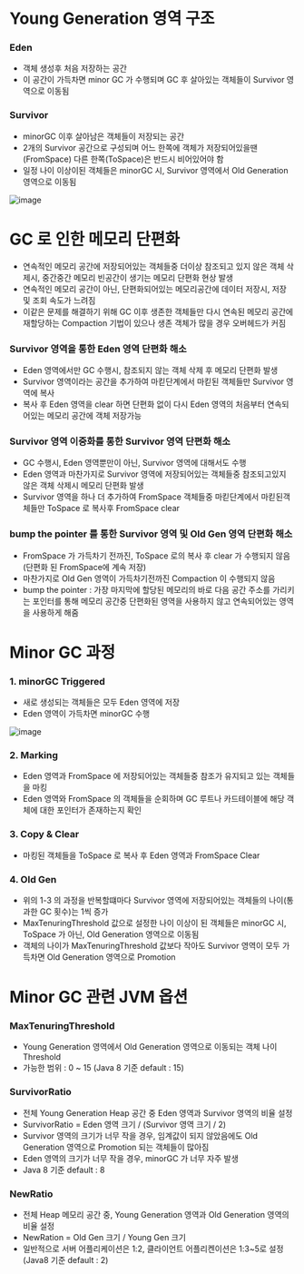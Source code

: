 # Young Generation 영역 구조
### Eden
* 객체 생성후 처음 저장하는 공간
* 이 공간이 가득차면 minor GC 가 수행되며 GC 후 살아있는 객체들이 Survivor 영역으로 이동됨

### Survivor
* minorGC 이후 살아남은 객체들이 저장되는 공간
* 2개의 Survivor 공간으로 구성되며 어느 한쪽에 객체가 저장되어있을땐(FromSpace) 다른 한쪽(ToSpace)은 반드시 비어있어야 함
* 일정 나이 이상이된 객체들은 minorGC 시, Survivor 영역에서 Old Generation 영역으로 이동됨

![image](https://user-images.githubusercontent.com/48702893/84272026-dadb2e80-ab67-11ea-8e4a-e02591940371.png)

# GC 로 인한 메모리 단편화
* 연속적인 메모리 공간에 저장되어있는 객체들중 더이상 참조되고 있지 않은 객체 삭제시, 중간중간 메모리 빈공간이 생기는 메모리 단편화 현상 발생
* 연속적인 메모리 공간이 아닌, 단편화되어있는 메모리공간에 데이터 저장시, 저장 및 조회 속도가 느려짐
* 이같은 문제를 해결하기 위해 GC 이후 생존한 객체들만 다시 연속된 메모리 공간에 재할당하는 Compaction 기법이 있으나 생존 객체가 많을 경우 오버헤드가 커짐

### Survivor 영역을 통한 Eden 영역 단편화 해소
* Eden 영역에서만 GC 수행시, 참조되지 않는 객체 삭제 후 메모리 단편화 발생
* Survivor 영역이라는 공간을 추가하여 마킫단계에서 마킫된 객체들만 Survivor 영역에 복사
* 복사 후 Eden 영역을 clear 하면 단편화 없이 다시 Eden 영역의 처음부터 연속되어있는 메모리 공간에 객체 저장가능

### Survivor 영역 이중화를 통한 Survivor 영역 단편화 해소
* GC 수행시, Eden 영역뿐만이 아닌, Survivor 영역에 대해서도 수행
* Eden 영역과 마찬가지로 Survivor 영역에 저장되어있는 객체들중 참조되고있지 않은 객체 삭제시 메모리 단편화 발생
* Survivor 영역을 하나 더 추가하여 FromSpace 객체들중 마킫단계에서 마킫된객체들만 ToSpace 로 복사후 FromSpace clear

### bump the pointer 를 통한 Survivor 영역 및 Old Gen 영역 단편화 해소
* FromSpace 가 가득차기 전까진, ToSpace 로의 복사 후 clear 가 수행되지 않음(단편화 된 FromSpace에 계속 저장)
* 마찬가지로 Old Gen 영역이 가득차기전까진 Compaction 이 수행되지 않음
* bump the pointer : 가장 마지막에 할당된 메모리의 바로 다음 공간 주소를 가리키는 포인터를 통해 메모리 공간중 단편화된 영역을 사용하지 않고 연속되어있는 영역을 사용하게 해줌

# Minor GC 과정
### 1. minorGC Triggered
* 새로 생성되는 객체들은 모두 Eden 영역에 저장
* Eden 영역이 가득차면 minorGC 수행

![image](https://user-images.githubusercontent.com/48702893/84272408-54731c80-ab68-11ea-9d67-61c50da8addd.png)

### 2. Marking
* Eden 영역과 FromSpace 에 저장되어있는 객체들중 참조가 유지되고 있는 객체들을 마킹
* Eden 영역와 FromSpace 의 객체들을 순회하며 GC 루트나 카드테이블에 해당 객체에 대한 포인터가 존재하는지 확인

### 3. Copy & Clear
* 마킹된 객체들을 ToSpace 로 복사 후 Eden 영역과 FromSpace Clear

### 4. Old Gen
* 위의 1-3 의 과정을 반복할떄마다 Survivor 영역에 저장되어있는 객체들의 나이(통과한 GC 횟수)는 1씩 증가
* MaxTenuringThreshold 값으로 설정한 나이 이상이 된 객체들은 minorGC 시, ToSpace 가 아닌, Old Generation 영역으로 이동됨
* 객체의 나이가 MaxTenuringThreshold 값보다 작아도 Survivor 영역이 모두 가득차면 Old Generation 영역으로 Promotion

# Minor GC 관련 JVM 옵션
### MaxTenuringThreshold
* Young Generation 영역에서 Old Generation 영역으로 이동되는 객체 나이 Threshold
* 가능한 범위 : 0 ~ 15 (Java 8 기준 default : 15)

### SurvivorRatio
* 전체 Young Generation Heap 공간 중 Eden 영역과 Survivor 영역의 비율 설정
* SurvivorRatio = Eden 영역 크기 / (Survivor 영역 크기 / 2)
* Survivor 영역의 크기가 너무 작을 경우, 임계값이 되지 않았음에도 Old Generation 영역으로 Promotion 되는 객체들이 많아짐
* Eden 영역의 크기가 너무 작을 경우, minorGC 가 너무 자주 발생
* Java 8 기준 default : 8

### NewRatio
* 전체 Heap 메모리 공간 중, Young Generation 영역과 Old Generation 영역의 비율 설정
* NewRation = Old Gen 크기 / Young Gen 크기
* 일반적으로 서버 어플리케이션은 1:2, 클라이언트 어플리켄이션은 1:3~5로 설정(Java8 기준 default : 2)

